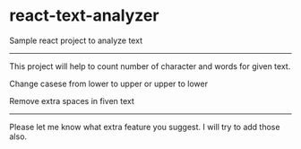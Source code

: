# react-text-analyzer
Sample react project to analyze text

***

This project will help to count number of character and words for given text.

Change casese from lower to upper or upper to lower

Remove extra spaces in fiven text

***

Please let me know what extra feature you suggest. I will try to add those also.
